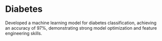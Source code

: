 # Diabetes
Developed a machine learning model for diabetes classification, achieving an accuracy of 97%, demonstrating strong model optimization and feature engineering skills.
